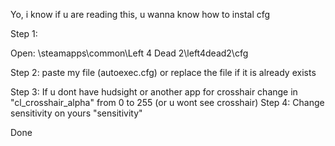 Yo, i know if u are reading this, u wanna know how to instal cfg

Step 1:

Open: \steamapps\common\Left 4 Dead 2\left4dead2\cfg

Step 2: 
paste my file (autoexec.cfg) or replace the file if it is already exists

Step 3:
If u dont have hudsight or another app for crosshair change in "cl_crosshair_alpha"  from 0 to 255 (or u wont see crosshair)
Step 4: Change sensitivity on yours "sensitivity"

Done
